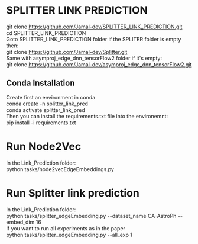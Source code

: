 # SPLITTER LINK PREDICTION
git clone https://github.com/Jamal-dev/SPLITTER_LINK_PREDICTION.git
<br />
cd SPLITTER_LINK_PREDICTION
<br />
Goto SPLITTER_LINK_PREDICTION folder if the SPLITER folder is empty then:
<br />
git clone https://github.com/Jamal-dev/Splitter.git
<br />
Same with asymproj_edge_dnn_tensorFlow2 folder if it's empty:
<br />
git clone https://github.com/Jamal-dev/asymproj_edge_dnn_tensorFlow2.git
<br />
## Conda Installation
Create first an environment in conda
<br />
conda create -n splitter_link_pred
<br />
conda activate splitter_link_pred
<br />
Then you can install the requirements.txt file into the environemnt:
<br />
pip install -i requirements.txt
<br />
# Run Node2Vec
In the Link_Prediction folder:
<br />
python tasks/node2vecEdgeEmbeddings.py
<br />

# Run Splitter link prediction
In the Link_Prediction folder:
<br />
python tasks/splitter_edgeEmbedding.py --dataset_name CA-AstroPh --embed_dim 16
<br />
If you want to run all experiments as in the paper
<br />
python tasks/splitter_edgeEmbedding.py --all_exp 1
